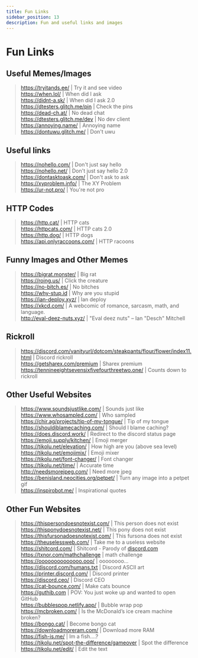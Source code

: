 ```yaml
---
title: Fun Links
sidebar_position: 13
description: Fun and useful links and images
---
```


# Fun Links

## Useful Memes/Images
> <https://tryitands.ee/> | Try it and see video   <br/>
<https://when.lol/> | When did I ask   <br/>
<https://didnt-a.sk/> | When did I ask 2.0  <br/>
<https://dtesters.glitch.me/pin> | Check the pins   <br/>
<https://dead-ch.at/> | No dead chat   <br/>
<https://dtesters.glitch.me/dev> | No dev client   <br/>
<https://annoying.name/> | Annoying name   <br/>
<https://dontuwu.glitch.me/> | Don't uwu  <br/>


## Useful links
> <https://nohello.com/> | Don't just say hello   <br/>
<https://nohello.net/> | Don't just say hello 2.0 <br/>
<https://dontasktoask.com/> | Don't ask to ask   <br/>
<https://xyproblem.info/> | The XY Problem <br/>
<https://ur-not.pro/> | You're not pro  <br/>


## HTTP Codes
> <https://http.cat/> | HTTP cats   <br/>
<https://httpcats.com/> | HTTP cats 2.0 <br/>
<https://http.dog/> |  HTTP dogs <br/>
<https://api.onlyraccoons.com/> | HTTP racoons  <br/>


## Funny Images and Other Memes
> <https://bigrat.monster/> | Big rat   <br/>
<https://roing.us/> | Click the creature  <br/>
<https://no-bitch.es/> | No bitches  <br/>
<https://why-stup.id> | Why are you stupid <br/>
<https://ian-deploy.xyz/> | Ian deploy  <br/>
<https://xkcd.com/> | A webcomic of romance, sarcasm, math, and language.  <br/>
<http://eval-deez-nuts.xyz/> | "Eval deez nuts" – Ian "Desch" Mitchell <br/>


## Rickroll
> <https://discord.com/vanityurl/dotcom/steakpants/flour/flower/index11.html> | Discord rickroll <br/>
<https://getsharex.com/premium> | Sharex premium   <br/>
<https://tennineeightsevensixfivefourthreetwo.one/> | Counts down to rickroll   <br/>


## Other Useful Websites
> <https://www.soundsjustlike.com/> | Sounds just like   <br/>
<https://www.whosampled.com/> | Who sampled   <br/>
<https://chir.ag/projects/tip-of-my-tongue/> | Tip of my tongue   <br/>
<https://shouldiblamecaching.com/> | Should I blame caching?  <br/>
<https://does.discord.work/> | Redirect to the discord status page  <br/>
<https://emoji.supply/kitchen/> | Emoji merger <br/>
<https://tikolu.net/elevation/> | How high are you (above sea level)  <br/>
<https://tikolu.net/emojimix/> | Emoji mixer  <br/>
<https://tikolu.net/font-changer/> | Font changer  <br/>
<https://tikolu.net/time/> | Accurate time  <br/>
<http://needsmorejpeg.com/> |  Need more jpeg  <br/>
<https://benisland.neocities.org/petpet/> | Turn any image into a petpet gif  <br/>
<https://inspirobot.me/> | Inspirational quotes <br/>


## Other Fun Websites
> <https://thispersondoesnotexist.com/> | This person does not exist   <br/>
<https://thisponydoesnotexist.net/> | This pony does not exist <br/>
<https://thisfursonadoesnotexist.com/> | This fursona does not exist  <br/>
<https://theuselessweb.com/> | Take me to a useless website  <br/>
<https://shitcord.com/> | Shitcord - Parody of [discord.com](https://discord.com) <br/>
<https://txnor.com/mathchallenge> | math challenge <br />
<https://oooooooooooooo.ooo/> | oooooooo...  <br/>
<https://discord.com/humans.txt> | Discord ASCII art  <br/>
<https://printer.discord.com/> | Discord printer  <br/>
<https://discord.ceo/> | Discord CEO  <br/>
<https://cat-bounce.com/> | Make cats bounce <br />
<https://guthib.com> | POV: You just woke up and wanted to open GitHub  <br/>
<https://bubblespop.netlify.app/> | Bubble wrap pop  <br/>
<https://mcbroken.com/> | Is the McDonald’s ice cream machine broken?  <br/>
<https://bongo.cat/> | Become bongo cat  <br/>
<https://downloadmoreram.com/> | Download more RAM  <br/>
<https://fish-is.me/> | Im a fish....?  <br/>
<https://tikolu.net/spot-the-difference/gameover> | Spot the difference <br/>
<https://tikolu.net/edit/> | Edit the text  <br/>
